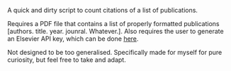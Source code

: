 A quick and dirty script to count citations of a list of publications.

Requires a PDF file that contains a list of properly formatted publications [authors. title. year. jounral. Whatever.]. Also requires the user to generate an Elsevier API key, which can be done [here](https://dev.elsevier.com/).

Not designed to be too generalised. Specifically made for myself for pure curiosity, but feel free to take and adapt. 

